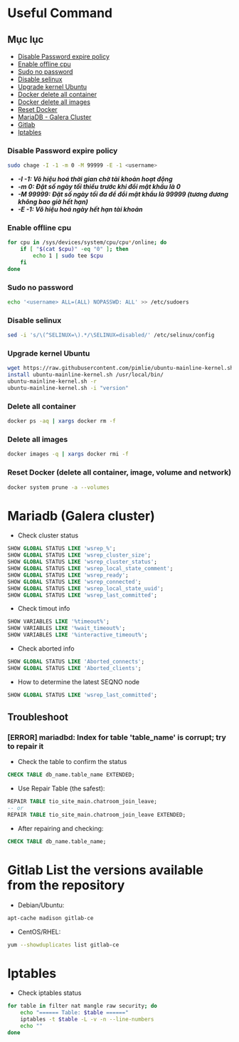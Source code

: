 # Useful Command

## Mục lục
- [Disable Password expire policy](#disable-password-expire-policy)
- [Enable offline cpu](#enable-offline-cpu)
- [Sudo no password](#sudo-no-password)
- [Disable selinux](#disable-selinux)
- [Upgrade kernel Ubuntu](#upgrade-kernel-ubuntu)
- [Docker delete all container](#delete-all-container)
- [Docker delete all images](#delete-all-images)
- [Reset Docker](#reset-docker-delete-all-container-image-volume-and-network)
- [MariaDB - Galera Cluster](#mariadb-galera-cluster)
- [Gitlab](#gitlab-list-the-versions-available-from-the-repository)
- [Iptables](#iptables)
### Disable Password expire policy
```bash
sudo chage -I -1 -m 0 -M 99999 -E -1 <username>
```
- ***-I -1: Vô hiệu hoá thời gian chờ tài khoản hoạt động***
- ***-m 0: Đặt số ngày tối thiểu trước khi đổi mật khẩu là 0***
- ***-M 99999: Đặt số ngày tối đa để đổi mật khẩu là 99999 (tương đương không bao giờ hết hạn)***
- ***-E -1: Vô hiệu hoá ngày hết hạn tài khoản***

### Enable offline cpu
```bash
for cpu in /sys/devices/system/cpu/cpu*/online; do
    if [ "$(cat $cpu)" -eq "0" ]; then
        echo 1 | sudo tee $cpu
    fi
done
```

### Sudo no password
```bash
echo '<username> ALL=(ALL) NOPASSWD: ALL' >> /etc/sudoers
```

### Disable selinux
```bash
sed -i 's/\(^SELINUX=\).*/\SELINUX=disabled/' /etc/selinux/config
```
### Upgrade kernel Ubuntu
```bash
wget https://raw.githubusercontent.com/pimlie/ubuntu-mainline-kernel.sh/master/ubuntu-mainline-kernel.sh
install ubuntu-mainline-kernel.sh /usr/local/bin/
ubuntu-mainline-kernel.sh -r
ubuntu-mainline-kernel.sh -i "version"
```
### Delete all container
```bash
docker ps -aq | xargs docker rm -f
```
### Delete all images
```bash
docker images -q | xargs docker rmi -f
```
### Reset Docker (delete all container, image, volume and network)
```bash
docker system prune -a --volumes
```

# Mariadb (Galera cluster)
- Check cluster status
```sql
SHOW GLOBAL STATUS LIKE 'wsrep_%';
SHOW GLOBAL STATUS LIKE 'wsrep_cluster_size';
SHOW GLOBAL STATUS LIKE 'wsrep_cluster_status';
SHOW GLOBAL STATUS LIKE 'wsrep_local_state_comment';
SHOW GLOBAL STATUS LIKE 'wsrep_ready';
SHOW GLOBAL STATUS LIKE 'wsrep_connected';
SHOW GLOBAL STATUS LIKE 'wsrep_local_state_uuid';
SHOW GLOBAL STATUS LIKE 'wsrep_last_committed';
```
- Check timout info
```sql
SHOW VARIABLES LIKE '%timeout%';
SHOW VARIABLES LIKE '%wait_timeout%';
SHOW VARIABLES LIKE '%interactive_timeout%';
```
- Check aborted info
```sql
SHOW GLOBAL STATUS LIKE 'Aborted_connects';
SHOW GLOBAL STATUS LIKE 'Aborted_clients';
```
- How to determine the latest SEQNO node
```sql
SHOW GLOBAL STATUS LIKE 'wsrep_last_committed';
```
Troubleshoot
---
### **[ERROR] mariadbd: Index for table 'table_name' is corrupt; try to repair it**
- Check the table to confirm the status
```sql
CHECK TABLE db_name.table_name EXTENDED;
```
- Use Repair Table (the safest):
```sql
REPAIR TABLE tio_site_main.chatroom_join_leave;
-- or
REPAIR TABLE tio_site_main.chatroom_join_leave EXTENDED;
```
- After repairing and checking:
```sql
CHECK TABLE db_name.table_name;
```
# Gitlab List the versions available from the repository
- Debian/Ubuntu:
```bash
apt-cache madison gitlab-ce
```
- CentOS/RHEL:
```bash
yum --showduplicates list gitlab-ce
```

# Iptables
- Check iptables status
```bash
for table in filter nat mangle raw security; do
    echo "====== Table: $table ======"
    iptables -t $table -L -v -n --line-numbers
    echo ""
done
```